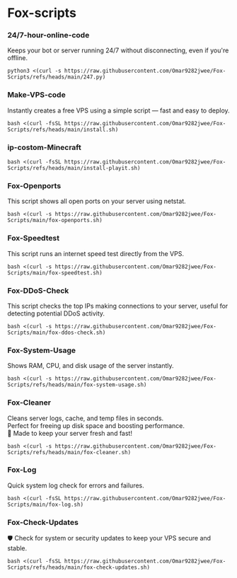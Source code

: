# Fox-scripts

### 24/7-hour-online-code
Keeps your bot or server running 24/7 without disconnecting, even if you're offline.
```
python3 <(curl -s https://raw.githubusercontent.com/Omar9282jwee/Fox-Scripts/refs/heads/main/247.py)
```


### Make-VPS-code
Instantly creates a free VPS using a simple script — fast and easy to deploy.
```
bash <(curl -fsSL https://raw.githubusercontent.com/Omar9282jwee/Fox-Scripts/refs/heads/main/install.sh)
```


### ip-costom-Minecraft

```
bash <(curl -fsSL https://raw.githubusercontent.com/Omar9282jwee/Fox-Scripts/refs/heads/main/install-playit.sh)
```




### Fox-Openports
This script shows all open ports on your server using netstat.
```
bash <(curl -s https://raw.githubusercontent.com/Omar9282jwee/Fox-Scripts/main/fox-openports.sh)
```





### Fox-Speedtest
This script runs an internet speed test directly from the VPS.
```
bash <(curl -s https://raw.githubusercontent.com/Omar9282jwee/Fox-Scripts/main/fox-speedtest.sh)
```









### Fox-DDoS-Check
This script checks the top IPs making connections to your server, useful for detecting potential DDoS activity.
```
bash <(curl -s https://raw.githubusercontent.com/Omar9282jwee/Fox-Scripts/main/fox-ddos-check.sh)
```







### Fox-System-Usage
Shows RAM, CPU, and disk usage of the server instantly. 
```
bash <(curl -s https://raw.githubusercontent.com/Omar9282jwee/Fox-Scripts/refs/heads/main/fox-system-usage.sh)
```




### Fox-Cleaner
Cleans server logs, cache, and temp files in seconds.  
Perfect for freeing up disk space and boosting performance.  
🦊 Made to keep your server fresh and fast!
```
bash <(curl -s https://raw.githubusercontent.com/Omar9282jwee/Fox-Scripts/refs/heads/main/fox-cleaner.sh)
```







### Fox-Log
Quick system log check for errors and failures.
```
bash <(curl -fsSL https://raw.githubusercontent.com/Omar9282jwee/Fox-Scripts/main/fox-log.sh)
```




### Fox-Check-Updates
🛡️ Check for system or security updates to keep your VPS secure and stable.
```
bash <(curl -fsSL https://raw.githubusercontent.com/Omar9282jwee/Fox-Scripts/refs/heads/main/fox-check-updates.sh)
```
